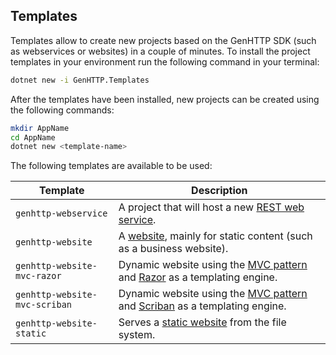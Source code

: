 ﻿## Templates

Templates allow to create new projects based on the GenHTTP SDK
(such as webservices or websites) in a couple of minutes. To
install the project templates in your environment run the following
command in your terminal:

```bash
dotnet new -i GenHTTP.Templates
```

After the templates have been installed, new projects can be created
using the following commands:

```bash
mkdir AppName
cd AppName
dotnet new <template-name>
```

The following templates are available to be used:

| Template      | Description  | 
| ------------- |------------- | 
| `genhttp-webservice` | A project that will host a new [REST web service](./webservices). |
| `genhttp-website` | A [website](./websites), mainly for static content (such as a business website). |
| `genhttp-website-mvc-razor` | Dynamic website using the [MVC pattern](./controllers) and [Razor](https://docs.microsoft.com/en-us/aspnet/core/mvc/views/razor?view=aspnetcore-5.0) as a templating engine. |
| `genhttp-website-mvc-scriban` | Dynamic website using the [MVC pattern](./controllers) and [Scriban](https://github.com/scriban/scriban/) as a templating engine. |
| `genhttp-website-static` | Serves a [static website](./static-websites) from the file system. |
